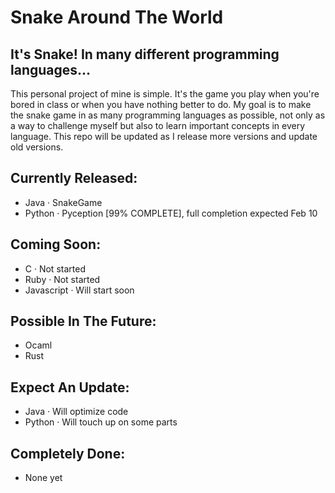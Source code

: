 # Snake Around The World
## It's Snake! In many different programming languages...

This personal project of mine is simple. It's the game you play when you're bored in class or when you have nothing better to do. My goal is to make the snake game in as many programming languages as possible, not only as a way to challenge myself but also to learn important concepts in every language. This repo will be updated as I release more versions and update old versions.

## Currently Released:
- Java · SnakeGame
- Python · Pyception [99% COMPLETE], full completion expected Feb 10

## Coming Soon:
- C · Not started
- Ruby · Not started
- Javascript · Will start soon

## Possible In The Future:
- Ocaml
- Rust

## Expect An Update:
- Java · Will optimize code
- Python · Will touch up on some parts

## Completely Done:
- None yet
